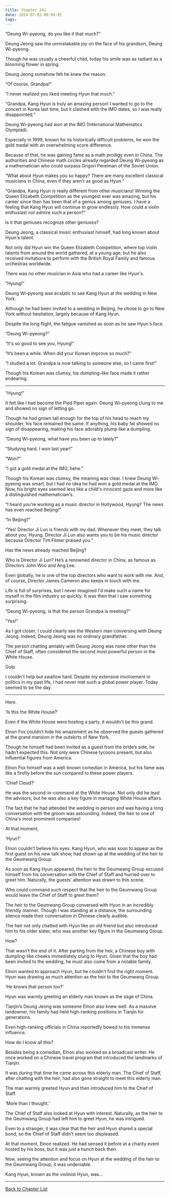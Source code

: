 ```yaml
---
title: Chapter 241
date: 2024-07-02 00:04:01
tags:
---
```



“Deung Wi-pyeong, do you like it that much?”

Deung Jeong saw the unmistakable joy on the face of his grandson, Deung Wi-pyeong.

Though he was usually a cheerful child, today his smile was as radiant as a blooming flower in spring.

Deung Jeong somehow felt he knew the reason.

“Of course, Grandpa!”

“I never realized you liked meeting Hyun that much.”

“Grandpa, Kang Hyun is truly an amazing person! I wanted to go to the concert in Korea last time, but it clashed with the IMO dates, so I was really disappointed.”

Deung Wi-pyeong had won at the IMO (International Mathematics Olympiad).

Especially in 1999, known for its historically difficult problems, he won the gold medal with an overwhelming score difference.

Because of that, he was gaining fame as a math prodigy even in China. The authorities and Chinese math circles already regarded Deung Wi-pyeong as a mathematician who could surpass Grigori Perelman of the Soviet Union.

“What about Hyun makes you so happy? There are many excellent classical musicians in China, even if they aren't as good as Hyun.”

“Grandpa, Kang Hyun is really different from other musicians! Winning the Queen Elizabeth Competition as the youngest ever was amazing, but his career since then has been that of a genius among geniuses. I have a feeling that Kang Hyun will continue to grow endlessly. How could a violin enthusiast not admire such a person?”

Is it that geniuses recognize other geniuses?

Deung Jeong, a classical music enthusiast himself, had long known about Hyun's talent.

Not only did Hyun win the Queen Elizabeth Competition, where top violin talents from around the world gathered, at a young age, but he also received invitations to perform with the British Royal Family and famous orchestras worldwide.

There was no other musician in Asia who had a career like Hyun's.

“Hyung!”

Deung Wi-pyeong was ecstatic to see Kang Hyun at the wedding in New York.

Although he had been invited to a wedding in Beijing, he chose to go to New York without hesitation, largely because of Kang Hyun.

Despite the long flight, the fatigue vanished as soon as he saw Hyun's face.

“Deung Wi-pyeong?”

“It's so good to see you, Hyung!”

“It’s been a while. When did your Korean improve so much?”

“I studied a lot. Grandpa is now talking to someone else, so I came first!”

Though his Korean was clumsy, his dumpling-like face made it rather endearing.

* * *

“Hyung!”

It felt like I had become the Pied Piper again. Deung Wi-pyeong clung to me and showed no sign of letting go.

Though he had grown tall enough for the top of his head to reach my shoulder, his face remained the same. If anything, his baby fat showed no sign of disappearing, making his face adorably plump like a dumpling.

“Deung Wi-pyeong, what have you been up to lately?”

“Studying hard. I won last year!”

“Won?”

“I got a gold medal at the IMO, hehe.”

Though his Korean was clumsy, the meaning was clear. I knew Deung Wi-pyeong was smart, but I had no idea he had won a gold medal at the IMO. Now, his bright eyes seemed less like a child's innocent gaze and more like a distinguished mathematician's.

“I heard you’re working as a music director in Hollywood, Hyung? The news has even reached Beijing!”

“In Beijing?”

“Yes! Director Ji Lun is friends with my dad. Whenever they meet, they talk about you, Hyung. Director Ji Lun also wants you to be his music director because Director Tim Filmer praised you.”

Has the news already reached Beijing?

Who is Director Ji Lun? He’s a renowned director in China, as famous as Directors John Woo and Ang Lee.

Even globally, he is one of the top directors who want to work with me. And, of course, Director James Cameron also keeps in touch with me.

Life is full of surprises, but I never imagined I'd make such a name for myself in the film industry so quickly. It was then that I saw something surprising.

“Deung Wi-pyeong, is that the person Grandpa is meeting?”

“Yes!”

As I got closer, I could clearly see the Western man conversing with Deung Jeong. Indeed, Deung Jeong was no ordinary grandfather.

The person chatting amiably with Deung Jeong was none other than the Chief of Staff, often considered the second most powerful person in the White House.

Gulp.

I couldn't help but swallow hard. Despite my extensive involvement in politics in my past life, I had never met such a global power player. Today seemed to be the day.

* * *

Here.

‘Is this the White House?’

Even if the White House were hosting a party, it wouldn't be this grand.

Elnon Fox couldn’t hide his amazement as he observed the guests gathered at the grand mansion in the outskirts of New York.

Though he himself had been invited as a guest from the bride’s side, he hadn’t expected this. Not only were Chinese tycoons present, but also influential figures from America.

Elnon Fox himself was a well-known comedian in America, but his fame was like a firefly before the sun compared to these power players.

‘Chief Cloud?’

He was the second-in-command at the White House. Not only did he lead the advisors, but he was also a key figure in managing White House affairs.

The fact that he had attended the wedding in person and was having a long conversation with the groom was astounding. Indeed, the heir to one of China's most prominent companies!

At that moment,

‘Hyun?’

Elnon couldn’t believe his eyes. Kang Hyun, who was soon to appear as the first guest on his new talk show, had shown up at the wedding of the heir to the Geumwang Group.

As soon as Kang Hyun appeared, the heir to the Geumwang Group excused himself from his conversation with the Chief of Staff and hurried over to greet him. Naturally, the guests’ attention was drawn to this scene.

Who could command such respect that the heir to the Geumwang Group would leave the Chief of Staff to greet them?

The heir to the Geumwang Group conversed with Hyun in an incredibly friendly manner. Though I was standing at a distance, the surrounding silence made their conversation in Chinese clearly audible.

The heir not only chatted with Hyun like an old friend but also introduced him to his older sister, who was another key figure in the Geumwang Group.

How?

That wasn’t the end of it. After parting from the heir, a Chinese boy with dumpling-like cheeks immediately clung to Hyun. Given that the boy had been invited to the wedding, he must also come from a notable family.

Elnon wanted to approach Hyun, but he couldn’t find the right moment. Hyun was drawing as much attention as the heir to the Geumwang Group.

‘He knows that person too?’

Hyun was warmly greeting an elderly man known as the sage of China.

Tianjin’s Deung Jeong was someone Elnon also knew well. As a massive landowner, his family had held high-ranking positions in Tianjin for generations.

Even high-ranking officials in China reportedly bowed to his immense influence.

How do I know all this?

Besides being a comedian, Elnon also worked as a broadcast writer. He once worked on a Chinese travel program that introduced the landmarks of Tianjin.

It was during that time he came across this elderly man. The Chief of Staff, after chatting with the heir, had also gone straight to meet this elderly man.

The man warmly greeted Hyun and then introduced him to the Chief of Staff.

‘More than I thought.’

The Chief of Staff also looked at Hyun with interest. Naturally, as the heir to the Geumwang Group had left him to greet Hyun, he was intrigued.

Even to a stranger, it was clear that the heir and Hyun shared a special bond, so the Chief of Staff didn’t seem too displeased.

At that moment, Elnon realized. He had sensed it before at a charity event hosted by his boss, but it was just a hunch back then.

Now, seeing the attention and focus on Hyun at the wedding of the heir to the Geumwang Group, it was undeniable.

Kang Hyun, known as the violinist Hyun, was…


----

[Back to Chapter List](/ftmg/)

